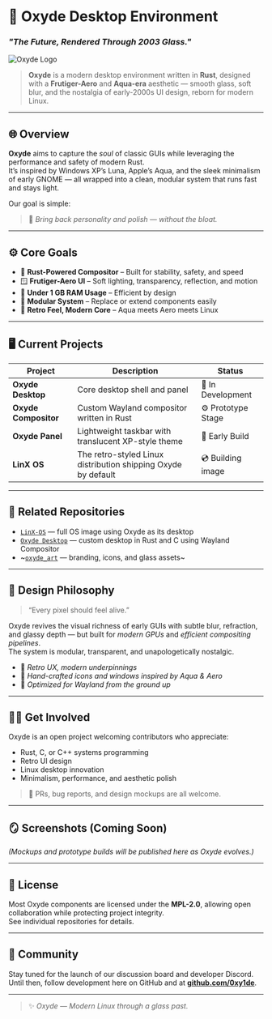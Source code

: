 # 🧪 Oxyde Desktop Environment
### *"The Future, Rendered Through 2003 Glass."*

![Oxyde Logo](https://github.com/0xy1de/Oxyde-Y2K/blob/Oxyde-Y2k/assets%2Ficons%2Flogo.png)

> **Oxyde** is a modern desktop environment written in **Rust**, designed with a **Frutiger-Aero** and **Aqua-era** aesthetic — smooth glass, soft blur, and the nostalgia of early-2000s UI design, reborn for modern Linux.

---

## 🌐 Overview

**Oxyde** aims to capture the *soul* of classic GUIs while leveraging the performance and safety of modern Rust.  
It’s inspired by Windows XP’s Luna, Apple’s Aqua, and the sleek minimalism of early GNOME — all wrapped into a clean, modular system that runs fast and stays light.  

Our goal is simple:
> 🧊 *Bring back personality and polish — without the bloat.*

---

## ⚙️ Core Goals

- 🦀 **Rust-Powered Compositor** – Built for stability, safety, and speed  
- 🪟 **Frutiger-Aero UI** – Soft lighting, transparency, reflection, and motion  
- 💨 **Under 1 GB RAM Usage** – Efficient by design  
- 🧰 **Modular System** – Replace or extend components easily  
- 🎨 **Retro Feel, Modern Core** – Aqua meets Aero meets Linux  

---

## 🖥️ Current Projects

| Project | Description | Status |
|----------|--------------|--------|
| **Oxyde Desktop** | Core desktop shell and panel | 🧪 In Development |
| **Oxyde Compositor** | Custom Wayland compositor written in Rust | ⚙️ Prototype Stage |
| **Oxyde Panel** | Lightweight taskbar with translucent XP-style theme | 🧱 Early Build |
| **LinX OS** | The retro-styled Linux distribution shipping Oxyde by default | 💿 Building image |

---

## 🧩 Related Repositories

- [`LinX-OS`](https://github.com/0xy1de/LinX-OS) — full OS image using Oxyde as its desktop  
- [`Oxyde Desktop`](https://github.com/0xy1de/Oxyde-Y2K) — custom desktop in Rust and C using Wayland Compositor 
- ~[`oxyde_art`](https://github.com/0xy1de/oxyde_art) — branding, icons, and glass assets~

---

## 💾 Design Philosophy

> “Every pixel should feel alive.”

Oxyde revives the visual richness of early GUIs with subtle blur, refraction, and glassy depth — but built for *modern GPUs* and *efficient compositing pipelines*.  
The system is modular, transparent, and unapologetically nostalgic.

- 🧬 *Retro UX, modern underpinnings*  
- 🪩 *Hand-crafted icons and windows inspired by Aqua & Aero*  
- 🧠 *Optimized for Wayland from the ground up*  

---

## 🧑‍💻 Get Involved

Oxyde is an open project welcoming contributors who appreciate:
- Rust, C, or C++ systems programming  
- Retro UI design  
- Linux desktop innovation  
- Minimalism, performance, and aesthetic polish  

> 🧩 PRs, bug reports, and design mockups are all welcome.

---

## 🪞 Screenshots (Coming Soon)
*(Mockups and prototype builds will be published here as Oxyde evolves.)*

---

## 📜 License

Most Oxyde components are licensed under the **MPL-2.0**, allowing open collaboration while protecting project integrity.  
See individual repositories for details.

---

## 💬 Community

Stay tuned for the launch of our discussion board and developer Discord.  
Until then, follow development here on GitHub and at **[github.com/0xy1de](https://github.com/0xy1de)**.

---

> ✨ *Oxyde — Modern Linux through a glass past.*